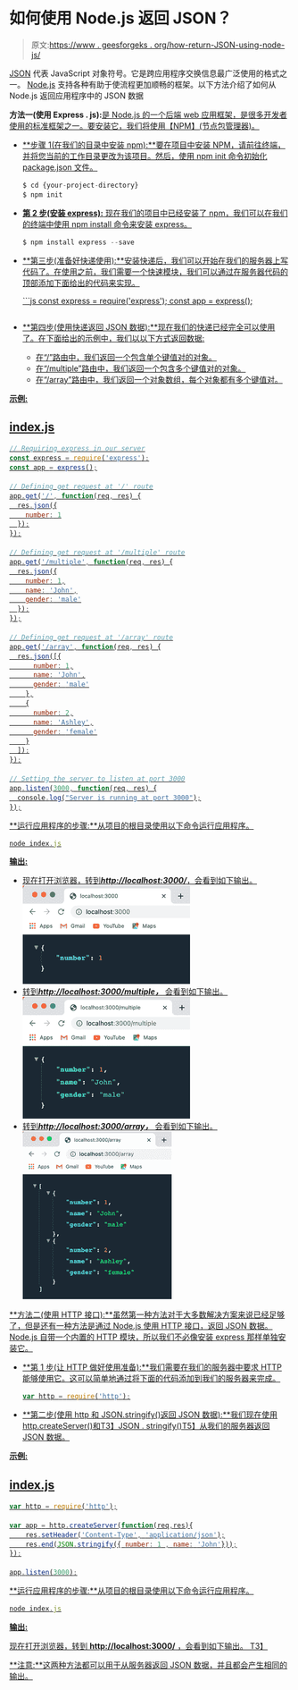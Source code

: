 # 如何使用 Node.js 返回 JSON？

> 原文:[https://www . geesforgeks . org/how-return-JSON-using-node-js/](https://www.geeksforgeeks.org/how-to-return-json-using-node-js/)

[JSON](https://www.geeksforgeeks.org/javascript-json/) 代表 JavaScript 对象符号。它是跨应用程序交换信息最广泛使用的格式之一。 [<u>Node.js</u>](https://www.geeksforgeeks.org/introduction-to-nodejs/) 支持各种有助于使流程更加顺畅的框架。以下方法介绍了如何从 Node.js 返回应用程序中的 JSON 数据

**方法一(使用 Express . js):**[](https://www.geeksforgeeks.org/introduction-to-express/)<u>是 Node.js 的一个后端 web 应用框架，是很多开发者使用的标准框架之一。要安装它，我们将使用[<u>【NPM】</u>](https://www.geeksforgeeks.org/node-js-npm-node-package-manager/)(节点包管理器)。</u>

*   <u>**步骤 1(在我们的目录中安装 npm):**要在项目中安装 NPM，请前往终端，并将您当前的工作目录更改为该项目。然后，使用 npm init 命令初始化 package.json 文件。</u>

    ```js
    $ cd {your-project-directory}
    $ npm init
    ```

*   <u>**第 2 步(安装 express):** 现在我们的项目中已经安装了 npm，我们可以在我们的终端中使用 npm install 命令来安装 express。</u>

    ```js
    $ npm install express --save
    ```

*   <u>**第三步(准备好快递使用):**安装快递后，我们可以开始在我们的服务器上写代码了。在使用之前，我们需要一个快速模块，我们可以通过在服务器代码的顶部添加下面给出的代码来实现。</u>

     <u>```js
    const express = require('express');
    const app = express();
    ```</u> 
*   <u>**第四步(使用快递返回 JSON 数据):**现在我们的快递已经完全可以使用了。在下面给出的示例中，我们以以下方式返回数据:</u>

    *   <u>在“/”路由中，我们返回一个包含单个键值对的对象。</u>
    *   <u>在“/multiple”路由中，我们返回一个包含多个键值对的对象。</u>
    *   <u>在“/array”路由中，我们返回一个对象数组，每个对象都有多个键值对。</u>

<u>**示例:**</u>

## <u>index.js</u>

```js
// Requiring express in our server
const express = require('express');
const app = express();

// Defining get request at '/' route
app.get('/', function(req, res) {
  res.json({
    number: 1
  });
});

// Defining get request at '/multiple' route
app.get('/multiple', function(req, res) {
  res.json({
    number: 1,
    name: 'John',
    gender: 'male'
  });
});

// Defining get request at '/array' route
app.get('/array', function(req, res) {
  res.json([{
      number: 1,
      name: 'John',
      gender: 'male'
    },
    {
      number: 2,
      name: 'Ashley',
      gender: 'female'
    }
  ]);
});

// Setting the server to listen at port 3000
app.listen(3000, function(req, res) {
  console.log("Server is running at port 3000");
});
```

<u>**运行应用程序的步骤:**从项目的根目录使用以下命令运行应用程序。</u>

```js
node index.js
```

<u>**输出:**</u>

*   <u>现在打开浏览器，转到***http://localhost:3000/***，会看到如下输出。
    ![](img/f50f8dad5d362fe1525c25ec37a2cdc0.png)</u>
*   <u>转到***http://localhost:3000/multiple，*** 会看到如下输出。
    ![](img/cda61e2f0d57e3445e038354d4732ce3.png)</u>
*   <u>转到***http://localhost:3000/array，*** 会看到如下输出。
    ![](img/4796158af8440e19cf8950454a0c6100.png)</u>

<u>**方法二(使用 HTTP 接口):**虽然第一种方法对于大多数解决方案来说已经足够了，但是还有一种方法是通过 Node.js 使用 [<u>HTTP</u>](https://www.geeksforgeeks.org/node-js-http-module/) 接口，返回 JSON 数据。Node.js 自带一个内置的 HTTP 模块，所以我们不必像安装 express 那样单独安装它。</u>

*   <u>**第 1 步(让 HTTP 做好使用准备):**我们需要在我们的服务器中要求 HTTP 能够使用它。这可以简单地通过将下面的代码添加到我们的服务器来完成。</u>

    ```js
    var http = require('http');
    ```

*   <u>**第二步(使用 http 和 JSON.stringify()返回 JSON 数据):**我们现在使用 http.createServer()和[T3】JSON . stringify()T5】从我们的服务器返回 JSON 数据。](https://www.geeksforgeeks.org/javascript-json-stringify-method/)</u>

<u>**示例:**</u>

## <u>index.js</u>

```js
var http = require('http');

var app = http.createServer(function(req,res){
    res.setHeader('Content-Type', 'application/json');
    res.end(JSON.stringify({ number: 1 , name: 'John'}));
});

app.listen(3000);
```

<u>**运行应用程序的步骤:**从项目的根目录使用以下命令运行应用程序。</u>

```js
node index.js
```

<u>**输出:**</u>

<u>现在打开浏览器，转到 **http://localhost:3000/** ，会看到如下输出。
T3】</u>

<u>**注意:**这两种方法都可以用于从服务器返回 JSON 数据，并且都会产生相同的输出。</u>